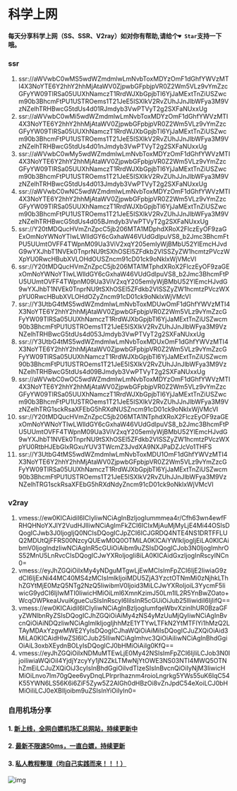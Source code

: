 # 科学上网

#### 每天分享科学上网（SS、SSR、V2ray）如对你有帮助,请给个`♥ Star`支持一下哦。

### ssr

1. ssr://aWVwbC0wMS5wdWZmdmlwLmNvbToxMDYzOmF1dGhfYWVzMTI4X3NoYTE6Y2hhY2hhMjAtaWV0ZjpwbGFpbjpVR0Z2Wm5VLz9vYmZzcGFyYW09TlRSa05UUXhNamczT1RrdWJXbGpjbTl6YjJaMExtTnZiUSZwcm90b3BhcmFtPU1USTROems1T21JeE5ISXlkV2RvZUhJJnJlbWFya3M9VzNZelhTRHBwcG5tdUs4d01RJmdyb3VwPTVyT2g2SXFaNUxxUg
2. ssr://aWVwbC0wMi5wdWZmdmlwLmNvbToxMDYzOmF1dGhfYWVzMTI4X3NoYTE6Y2hhY2hhMjAtaWV0ZjpwbGFpbjpVR0Z2Wm5VLz9vYmZzcGFyYW09TlRSa05UUXhNamczT1RrdWJXbGpjbTl6YjJaMExtTnZiUSZwcm90b3BhcmFtPU1USTROems1T21JeE5ISXlkV2RvZUhJJnJlbWFya3M9VzNZelhTRHBwcG5tdUs4d01nJmdyb3VwPTVyT2g2SXFaNUxxUg
3. ssr://aWVwbC0wMy5wdWZmdmlwLmNvbToxMDYzOmF1dGhfYWVzMTI4X3NoYTE6Y2hhY2hhMjAtaWV0ZjpwbGFpbjpVR0Z2Wm5VLz9vYmZzcGFyYW09TlRSa05UUXhNamczT1RrdWJXbGpjbTl6YjJaMExtTnZiUSZwcm90b3BhcmFtPU1USTROems1T21JeE5ISXlkV2RvZUhJJnJlbWFya3M9VzNZelhTRHBwcG5tdUs4d013Jmdyb3VwPTVyT2g2SXFaNUxxUg
4. ssr://aWVwbC0wNC5wdWZmdmlwLmNvbToxMDYzOmF1dGhfYWVzMTI4X3NoYTE6Y2hhY2hhMjAtaWV0ZjpwbGFpbjpVR0Z2Wm5VLz9vYmZzcGFyYW09TlRSa05UUXhNamczT1RrdWJXbGpjbTl6YjJaMExtTnZiUSZwcm90b3BhcmFtPU1USTROems1T21JeE5ISXlkV2RvZUhJJnJlbWFya3M9VzNZelhTRHBwcG5tdUs4d05BJmdyb3VwPTVyT2g2SXFaNUxxUg
5. ssr://Y20tMDQucHVmZnZpcC5jb206MTA1MDphdXRoX2FlczEyOF9zaGExOmNoYWNoYTIwLWlldGY6cGxhaW46VUdGdlpuVS8_b2Jmc3BhcmFtPU5UUmtOVFF4TWpnM09Ua3ViV2xqY205emIyWjBMbU52YlEmcHJvdG9wYXJhbT1NVEk0TnprNU9tSXhOSEl5ZFdkb2VISSZyZW1hcmtzPVczWXpYU0RwcHBubXVLOHdOUSZncm91cD01ck9oNklxWjVMcVI
6. ssr://Y20tMDQucHVmZnZpcC5jb206MTA1MTphdXRoX2FlczEyOF9zaGExOmNoYWNoYTIwLWlldGY6cGxhaW46VUdGdlpuVS8_b2Jmc3BhcmFtPU5UUmtOVFF4TWpnM09Ua3ViV2xqY205emIyWjBMbU52YlEmcHJvdG9wYXJhbT1NVEk0TnprNU9tSXhOSEl5ZFdkb2VISSZyZW1hcmtzPVczWXpYU0RwcHBubXVLOHdOZyZncm91cD01ck9oNklxWjVMcVI
7. ssr://Y3UtbG4tMS5wdWZmdmlwLmNvbToxMDUwOmF1dGhfYWVzMTI4X3NoYTE6Y2hhY2hhMjAtaWV0ZjpwbGFpbjpVR0Z2Wm5VLz9vYmZzcGFyYW09TlRSa05UUXhNamczT1RrdWJXbGpjbTl6YjJaMExtTnZiUSZwcm90b3BhcmFtPU1USTROems1T21JeE5ISXlkV2RvZUhJJnJlbWFya3M9VzNZelhTRHBwcG5tdUs4d053Jmdyb3VwPTVyT2g2SXFaNUxxUg
8. ssr://Y3UtbG4tMS5wdWZmdmlwLmNvbToxMDUxOmF1dGhfYWVzMTI4X3NoYTE6Y2hhY2hhMjAtaWV0ZjpwbGFpbjpVR0Z2Wm5VLz9vYmZzcGFyYW09TlRSa05UUXhNamczT1RrdWJXbGpjbTl6YjJaMExtTnZiUSZwcm90b3BhcmFtPU1USTROems1T21JeE5ISXlkV2RvZUhJJnJlbWFya3M9VzNZelhTRHBwcG5tdUs4d09BJmdyb3VwPTVyT2g2SXFaNUxxUg
9. ssr://aWVwbC0wOC5wdWZmdmlwLmNvbToxMDYzOmF1dGhfYWVzMTI4X3NoYTE6Y2hhY2hhMjAtaWV0ZjpwbGFpbjpVR0Z2Wm5VLz9vYmZzcGFyYW09TlRSa05UUXhNamczT1RrdWJXbGpjbTl6YjJaMExtTnZiUSZwcm90b3BhcmFtPU1USTROems1T21JeE5ISXlkV2RvZUhJJnJlbWFya3M9VzNZelhTRG1sckRsaXFEbG5hRXdNUSZncm91cD01ck9oNklxWjVMcVI
10. ssr://Y20tMDQucHVmZnZpcC5jb206MTA1NTphdXRoX2FlczEyOF9zaGExOmNoYWNoYTIwLWlldGY6cGxhaW46VUdGdlpuVS8_b2Jmc3BhcmFtPU5UUmtOVFF4TWpnM09Ua3ViV2xqY205emIyWjBMbU52YlEmcHJvdG9wYXJhbT1NVEk0TnprNU9tSXhOSEl5ZFdkb2VISSZyZW1hcmtzPVczWXpYU0RtbHJEbGlxRGxuYUV3TWcmZ3JvdXA9NXJPaDZJcVo1THFS
11. ssr://Y3UtbG4tMS5wdWZmdmlwLmNvbToxMDU1OmF1dGhfYWVzMTI4X3NoYTE6Y2hhY2hhMjAtaWV0ZjpwbGFpbjpVR0Z2Wm5VLz9vYmZzcGFyYW09TlRSa05UUXhNamczT1RrdWJXbGpjbTl6YjJaMExtTnZiUSZwcm90b3BhcmFtPU1USTROems1T21JeE5ISXlkV2RvZUhJJnJlbWFya3M9VzNZelhTRG1sckRsaXFEbG5hRXdNdyZncm91cD01ck9oNklxWjVMcVI

### v2ray

1. vmess://ew0KICAidiI6ICIyIiwNCiAgInBzIjogIummmea4r/Cfh63wn4ewfFRHQHNoYXJlY2VudHJlIiwNCiAgImFkZCI6ICIxMjAuMjMyLjE4Mi44OSIsDQogICJwb3J0IjogIjQ0NCIsDQogICJpZCI6ICJGRDQ4NTE4NS1DRTFFLUQ2MDUtQjFFRS00NzcyQUEwM0Q0OTMiLA0KICAiYWlkIjogIjEiLA0KICAibmV0IjogIndzIiwNCiAgInR5cGUiOiAibm9uZSIsDQogICJob3N0IjogImhrOS52MnU5LnRvcCIsDQogICJwYXRoIjogIi8iLA0KICAidGxzIjogInRscyINCn0=
2. vmess://eyJhZGQiOiIxMy4yNDguMTgwLjEwMCIsImFpZCI6IjE2IiwiaG9zdCI6IjExNi44MC40MS4zMCIsImlkIjoiMDU5ZjA3YzctOTNmMi0zNjhkLThhZGYtMjE0MzQ5NTg2NzQ5IiwibmV0Ijoid3MiLCJwYXRoIjoiL3YycmF5IiwicG9ydCI6IjIwMTI0IiwicHMiOiLml6XmnKzimJ50Lm1lL2R5YnBwZOato+WcqOWPkeaUvuiKgueCuSIsInRscyI6IiIsInR5cGUiOiJub25lIiwidiI6IjIifQ==
3. vmess://ew0KICAidiI6ICIyIiwNCiAgInBzIjogIumfqeWbvXzinIhUR0BzaGFyZWNlbnRyZSIsDQogICJhZGQiOiAiMy4zNS4yMzUuMjQyIiwNCiAgInBvcnQiOiAiNDQzIiwNCiAgImlkIjogIjhhMzE1YTYwLTFkN2YtMTFlYi1hMzQ2LTAyMDAxYzgwMWE2YyIsDQogICJhaWQiOiAiMiIsDQogICJuZXQiOiAid3MiLA0KICAidHlwZSI6ICJub25lIiwNCiAgImhvc3QiOiAiIiwNCiAgInBhdGgiOiAiL3oxbXEydnBOLyIsDQogICJ0bHMiOiAiIg0KfQ==
4. vmess://eyJhZGQiOiIxNDMuMTEwLjE0My42NSIsImFpZCI6IjIiLCJob3N0IjoiIiwiaWQiOiI4YjdjYzcyYy1jN2ZkLTMwNjYtOWE3NS03NTI4MWQ5OTNhZmEiLCJuZXQiOiJ3cyIsInBhdGgiOiIvdTIzeSIsInBvcnQiOiIyNjM3IiwicHMiOiLnvo7lm70gQee6vyDnqLPlrprlhaznm4roioLngrkg5YWs55uK6IqC54K55YWN6LS56K6i6ZiF5Zyw5Z2AIGh0dHBzOi8vZnJpdC54eXoiLCJ0bHMiOiIiLCJ0eXBlIjoibm9uZSIsInYiOiIyIn0=

### 自用机场分享

#### 1. [新上线，全网白嫖机场汇总网站，持续更新中](https://shop.3kla.cn/?cid=5&tid=44 "新上线，全网白嫖机场汇总网站，持续更新中")

#### 2. [最新不限速50ms，一直白嫖，持续更新](https://shop.3kla.cn/?cid=5&tid=1 "50个左右不限速，一直白嫖，持续更新")

#### 3. [ 私人教程整理（均自己实践而来！！！）](http://www.anran.ga/ "私人教程整理")

![img](https://inews.gtimg.com/newsapp_bt/0/12726525045/641)